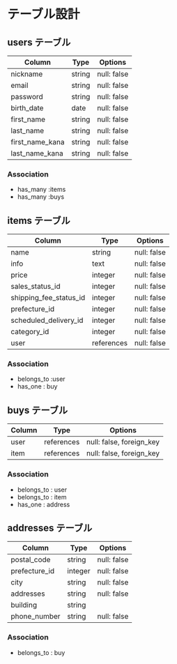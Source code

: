 # テーブル設計

## users テーブル

| Column         | Type   | Options     |
| -------------- | ------ | ----------- |
| nickname       | string | null: false |
| email          | string | null: false |
| password       | string | null: false |
| birth_date     | date   | null: false |
| first_name     | string | null: false |
| last_name      | string | null: false |
| first_name_kana| string | null: false |
| last_name_kana | string | null: false |

### Association

- has_many :items
- has_many :buys

## items テーブル

| Column                 | Type       | Options     |
| ---------------------- | ---------- | ----------- |
| name                   | string     | null: false |
| info                   | text       | null: false |
| price                  | integer    | null: false |
| sales_status_id        | integer    | null: false |
| shipping_fee_status_id | integer    | null: false |
| prefecture_id          | integer    | null: false |
| scheduled_delivery_id  | integer    | null: false |
| category_id            | integer    | null: false |
| user                   | references | null: false |


### Association

- belongs_to :user
- has_one : buy

## buys テーブル

| Column | Type       | Options                        |
| ------ | ---------- | ------------------------------ |
| user   | references | null: false, foreign_key       |
| item   | references | null: false, foreign_key       |

### Association

- belongs_to : user
- belongs_to : item
- has_one : address

## addresses テーブル

| Column        | Type       | Options     |
| ------------- | ---------- | ----------- |
| postal_code   | string     | null: false |
| prefecture_id | integer    | null: false |
| city          | string     | null: false |
| addresses     | string     | null: false |
| building      | string     |             |
| phone_number  | string     | null: false |

### Association

- belongs_to : buy